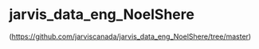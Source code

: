 # jarvis_data_eng_NoelShere
(https://github.com/jarviscanada/jarvis_data_eng_NoelShere/tree/master)
